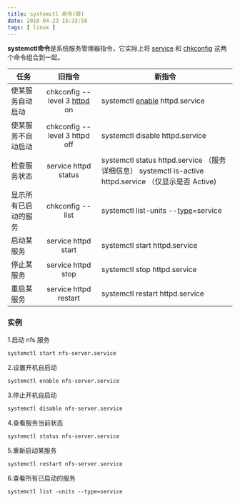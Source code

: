 ```yaml
---
title: systemctl 命令(转)
date: 2018-04-23 15:33:58
tags: [ linux ]
---
```


**systemctl命令**是系统服务管理器指令，它实际上将 [service](http://man.linuxde.net/service) 和 [chkconfig](http://man.linuxde.net/chkconfig) 这两个命令组合到一起。

| 任务                 |                            旧指令                            | 新指令                                                       |
| -------------------- | :----------------------------------------------------------: | ------------------------------------------------------------ |
| 使某服务自动启动     | chkconfig --level 3 [httpd](http://man.linuxde.net/httpd) on | systemctl [enable](http://man.linuxde.net/enable) httpd.service |
| 使某服务不自动启动   |                chkconfig --level 3 httpd off                 | systemctl disable httpd.service                              |
| 检查服务状态         |                     service httpd status                     | systemctl status httpd.service （服务详细信息） systemctl is-active httpd.service （仅显示是否 Active) |
| 显示所有已启动的服务 |                       chkconfig --list                       | systemctl list-units --[type](http://man.linuxde.net/type)=service |
| 启动某服务           |                     service httpd start                      | systemctl start httpd.service                                |
| 停止某服务           |                      service httpd stop                      | systemctl stop httpd.service                                 |
| 重启某服务           |                    service httpd restart                     | systemctl restart httpd.service                              |

### 实例

1.启动 nfs 服务

```
systemctl start nfs-server.service
```

2.设置开机自启动

```
systemctl enable nfs-server.service
```

3.停止开机自启动

```
systemctl disable nfs-server.service
```

4.查看服务当前状态

```
systemctl status nfs-server.service
```

5.重新启动某服务

```
systemctl restart nfs-server.service
```

6.查看所有已启动的服务

```
systemctl list -units --type=service
```
